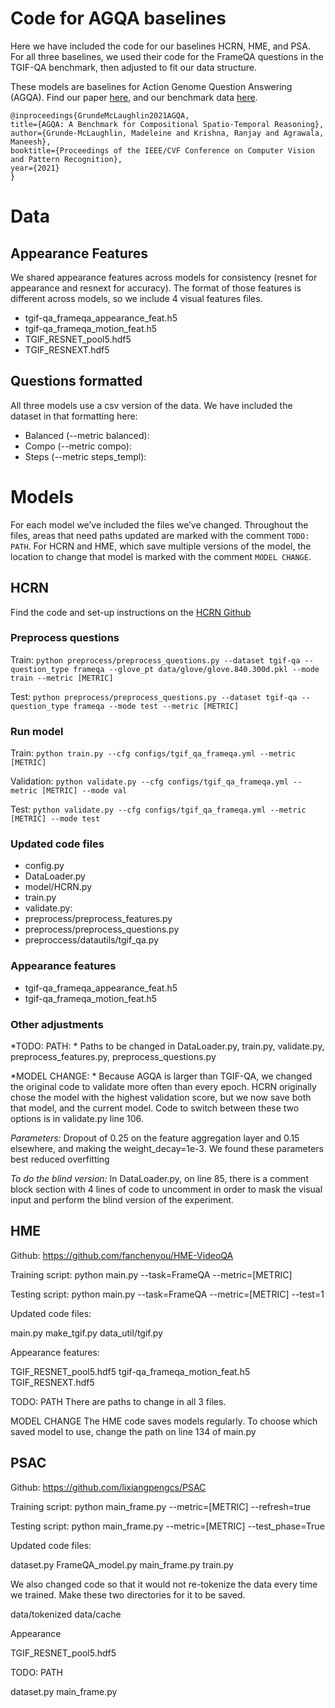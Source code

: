 # Code for AGQA baselines

Here we have included the code for our baselines HCRN, HME, and PSA. For all three baselines, we used their code for the FrameQA questions in the TGIF-QA benchmark, then adjusted to fit our data structure.

These models are baselines for Action Genome Question Answering (AGQA). Find our paper [here](https://arxiv.org/pdf/2103.16002.pdf), and our benchmark data [here](https://cs.stanford.edu/people/ranjaykrishna/agqa/). 

```
@inproceedings{GrundeMcLaughlin2021AGQA,
title={AGQA: A Benchmark for Compositional Spatio-Temporal Reasoning},
author={Grunde-McLaughlin, Madeleine and Krishna, Ranjay and Agrawala, Maneesh},
booktitle={Proceedings of the IEEE/CVF Conference on Computer Vision and Pattern Recognition},
year={2021}
}
```

# Data

## Appearance Features

We shared appearance features across models for consistency (resnet for appearance and resnext for accuracy). The format of those features is different across models, so we include 4 visual features files.

* tgif-qa_frameqa_appearance_feat.h5
* tgif-qa_frameqa_motion_feat.h5
* TGIF_RESNET_pool5.hdf5           
* TGIF_RESNEXT.hdf5

## Questions formatted

All three models use a csv version of the data. We have included the dataset in that formatting here: 

* Balanced (--metric balanced): 
* Compo (--metric compo): 
* Steps (--metric steps_templ): 

# Models
For each model we’ve included the files we’ve changed. Throughout the files, areas that need paths updated are marked with the comment ```TODO: PATH```. For HCRN and HME, which save multiple versions of the model, the location to change that model is marked with the comment ```MODEL CHANGE```.

## HCRN

Find the code and set-up instructions on the [HCRN Github](https://github.com/thaolmk54/hcrn-videoqa)

### Preprocess questions

Train: ```python preprocess/preprocess_questions.py --dataset tgif-qa --question_type frameqa --glove_pt data/glove/glove.840.300d.pkl --mode train --metric [METRIC]```  

Test: ```python preprocess/preprocess_questions.py --dataset tgif-qa --question_type frameqa --mode test --metric [METRIC]```

### Run model

Train: ```python train.py --cfg configs/tgif_qa_frameqa.yml --metric [METRIC]```

Validation: ```python validate.py --cfg configs/tgif_qa_frameqa.yml --metric [METRIC] --mode val```

Test: ```python validate.py --cfg configs/tgif_qa_frameqa.yml --metric [METRIC] --mode test```

### Updated code files
* config.py
* DataLoader.py
* model/HCRN.py
* train.py
* validate.py:
* preprocess/preprocess_features.py
* preprocess/preprocess_questions.py
* preproccess/datautils/tgif_qa.py


### Appearance features

* tgif-qa_frameqa_appearance_feat.h5
* tgif-qa_frameqa_motion_feat.h5

### Other adjustments

*TODO: PATH: *
Paths to be changed in DataLoader.py, train.py, validate.py, preprocess_features.py, preprocess_questions.py

*MODEL CHANGE: *
Because AGQA is larger than TGIF-QA, we changed the original code to validate more often than every epoch. HCRN originally chose the model with the highest validation score, but we now save both that model, and the current model. Code to switch between these two options is in validate.py line 106.
   
*Parameters:*
Dropout of 0.25 on the feature aggregation layer and 0.15 elsewhere, and making the weight_decay=1e-3. We found these parameters best reduced overfitting 

*To do the blind version:*
In DataLoader.py, on line 85, there is a comment block section with 4 lines of code to uncomment in order to mask the visual input and perform the blind version of the experiment. 


## HME

Github: https://github.com/fanchenyou/HME-VideoQA

Training script:
python main.py --task=FrameQA --metric=[METRIC]

Testing script: 
python main.py --task=FrameQA --metric=[METRIC] --test=1

Updated code files: 

main.py
make_tgif.py
data_util/tgif.py

Appearance features:

TGIF_RESNET_pool5.hdf5
tgif-qa_frameqa_motion_feat.h5	            
TGIF_RESNEXT.hdf5

TODO: PATH
There are paths to change in all 3 files.

MODEL CHANGE
The HME code saves models regularly. To choose which saved model to use, change the path on line 134 of main.py


## PSAC

Github: https://github.com/lixiangpengcs/PSAC 

Training script:
python main_frame.py --metric=[METRIC] --refresh=true

Testing script: 
python main_frame.py --metric=[METRIC] --test_phase=True

Updated code files: 

dataset.py
FrameQA_model.py
main_frame.py
train.py

We also changed code so that it would not re-tokenize the data every time we trained. Make these two directories for it to be saved.

data/tokenized
data/cache

Appearance

TGIF_RESNET_pool5.hdf5

TODO: PATH

dataset.py
main_frame.py

